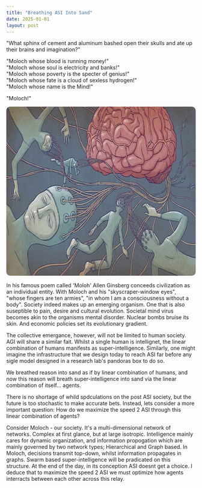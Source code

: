 ```yaml
---
title: "Breathing ASI Into Sand"
date: 2025-01-01
layout: post
---
```


"What sphinx of cement and aluminum bashed open their skulls and ate up their brains and imagination?"

"Moloch whose blood is running money!"  
"Moloch whose soul is electricity and banks!"  
"Moloch whose poverty is the specter of genius!"  
"Moloch whose fate is a cloud of sexless hydrogen!"  
"Moloch whose name is the Mind!"

"Moloch!"

<p align="center"><img src="/images/moloch.jpg" alt="Alt text" width="750" height="450" style="border-radius: 10px;"></p>

In his famous poem called 'Moloh' Allen Ginsberg conceeds civilization as an individual entity. With Moloch and his "skyscraper-window eyes", "whose fingers are ten armies", "in whom I am a consciousness without a body". Society indeed makes up an emerging organism. One that is also suseptible to pain, desire and cultural evolution. Societal mind virus becomes akin to the organisms mental disorder. Nuclear bombs bruise its skin. And economic policies set its evolutionary gradient.

The collective emergance, however, will not be limited to human society. AGI will share a similar fait. Whilst a single human is intellignet, the linear combination of humans manifests as super-intelligence. Similarly, one might imagine the infrastructure that we design today to reach ASI far before any sigle model designed in a research lab's pandoras box to do so. 

We breathed reason into sand as if by linear combination of humans, and now this reason will breath super-intelligence into sand via the linear combination of itself... agents.

There is no shortage of whild spdculations on the post ASI society, but the future is too stochastic to make accurate bets. Instead, lets consider a more important question: How do we maximize the speed 2 ASI through this linear combination of agents?

Consider Moloch - our society. It's a multi-dimensional network of networks. Complex at first glance, but at large isotropic. Intelligence mainly cares for dynamic organization, and information propogation which are mainly governed by two network types; Hierarchical and Graph based. In Moloch, decisions transmit top-down, whilst information propagates in graphs. Swarm based super-intelligence will be pradicated on this structure.  At the end of the day, in its conception ASI doesnt get a choice. I deduce that to maximize the speed 2 ASI we must optimize how agents interracts between each other across this relay.